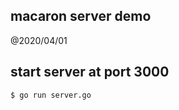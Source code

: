 macaron server demo
------------------------

@2020/04/01


## start server at port 3000

```
$ go run server.go
```